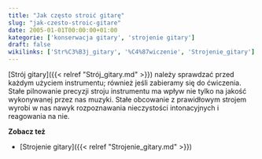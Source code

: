 ```yaml
---
title: "Jak często stroić gitarę"
slug: "jak-czesto-stroic-gitare"
date: 2005-01-01T00:00:00+01:00
kategorie: ['konserwacja gitary', 'strojenie gitary']
draft: false
wikilinks: ['Str%C3%B3j_gitary', '%C4%87wiczenie', 'Strojenie_gitary']
---
```

[Strój gitary]({{< relref "Strój_gitary.md" >}}) należy sprawdzać przed każdym
użyciem instrumentu; również jeśli zabieramy się do
ćwiczenia<!-- link nie odnosił się do niczego -->. Stałe pilnowanie precyzji stroju
instrumentu ma wpływ nie tylko na jakość wykonywanej przez nas muzyki.
Stałe obcowanie z prawidłowym strojem wyrobi w nas nawyk rozpoznawania
nieczystości intonacyjnych i reagowania na nie.

**Zobacz też**

  - [Strojenie gitary]({{< relref "Strojenie_gitary.md" >}})


